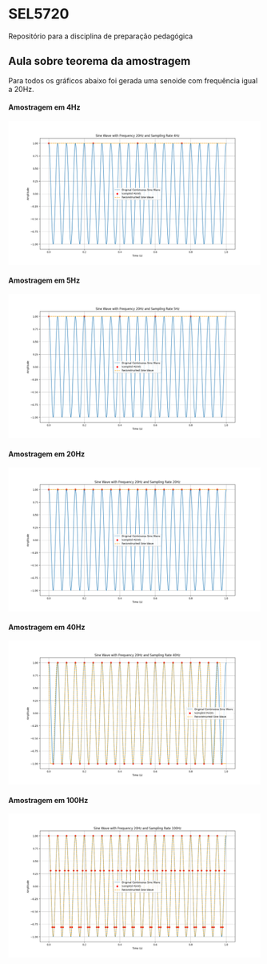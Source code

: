 # SEL5720

Repositório para a disciplina de preparação pedagógica

## Aula sobre teorema da amostragem

Para todos os gráficos abaixo foi gerada uma senoide com frequência igual a 20Hz.

#### Amostragem em 4Hz
![Amostragem em 4Hz](imgs/plot_4.png)

#### Amostragem em 5Hz
![Amostragem em 5Hz](imgs/plot_5.png)

#### Amostragem em 20Hz
![Amostragem em 20Hz](imgs/plot_20.png)

#### Amostragem em 40Hz
![Amostragem em 40Hz](imgs/plot_40.png)

#### Amostragem em 100Hz
![Amostragem em 100Hz](imgs/plot_100.png)